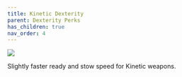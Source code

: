 ```yaml
---
title: Kinetic Dexterity
parent: Dexterity Perks
has_children: true
nav_order: 4
---
```


![](https://bungie.net/common/destiny2_content/icons/b9b28bf9a62d8198a2d05e7d0657b554.png)

Slightly faster ready and stow speed for Kinetic weapons.
